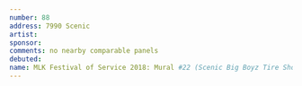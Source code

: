 ```yaml
---
number: 88
address: 7990 Scenic
artist:
sponsor:
comments: no nearby comparable panels
debuted:
name: MLK Festival of Service 2018: Mural #22 (Scenic Big Boyz Tire Shop)
---
```

